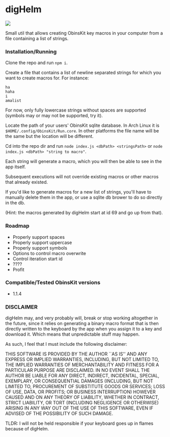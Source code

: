 # digHelm 

<img src="https://i.imgur.com/RmTYjcg.gif"></img>

Small util that allows creating ObinsKit key macros in your computer from a file containing a list of strings.

### Installation/Running

Clone the repo and run `npm i`.

Create a file that contains a list of newline separated strings for which you want to create macros for. For instance:

```
ha
haha
i
amalist
```

For now, only fully lowercase strings without spaces are supported (symbols may or may not be supported, try it).

Locate the path of your users' ObinsKit sqlite database. In Arch Linux it is `$HOME/.config/ObinsKit/Run.core`.
In other platforms the file name will be the same but the location will be different.

Cd into the repo dir and run `node index.js <dbPath> <stringsPath>` or `node index.js <dbPath> "string to macro"`. 

Each string will generate a macro, which you will then be able to see in the app itself.

Subsequent executions will not override existing macros or other macros that already existed.

If you'd like to generate macros for a new list of strings, you'll have to manually delete them in the app, or use a sqlite db brower to do so directly in the db.

(Hint: the macros generated by digHelm start at id 69 and go up from that).

### Roadmap 
  * Properly support spaces
  * Properly support uppercase
  * Properly support symbols
  * Options to control macro overwrite 
  * Control iteration start id
  * ????
  * Profit

### Compatible/Tested ObinsKit versions
  * 1.1.4

### DISCLAIMER
 
digHelm may, and very probably will, break or stop working altogether in the future, since it relies on generating a 
binary macro format that is then directly written to the keyboard by the app when you assign it to a key and download it.
Which means that unpredictable stuff may happen.

As such, I feel that I must include the following disclaimer:

THIS SOFTWARE IS PROVIDED BY THE AUTHOR ``AS IS'' AND ANY EXPRESS OR IMPLIED WARRANTIES, INCLUDING, BUT NOT LIMITED TO, THE IMPLIED WARRANTIES OF MERCHANTABILITY AND FITNESS FOR A PARTICULAR PURPOSE ARE DISCLAIMED. IN NO EVENT SHALL THE AUTHOR BE LIABLE FOR ANY DIRECT, INDIRECT, INCIDENTAL, SPECIAL, EXEMPLARY, OR CONSEQUENTIAL DAMAGES (INCLUDING, BUT NOT LIMITED TO, PROCUREMENT OF SUBSTITUTE GOODS OR SERVICES; LOSS OF USE, DATA, OR PROFITS; OR BUSINESS INTERRUPTION) HOWEVER CAUSED AND ON ANY THEORY OF LIABILITY, WHETHER IN CONTRACT, STRICT LIABILITY, OR TORT (INCLUDING NEGLIGENCE OR OTHERWISE) ARISING IN ANY WAY OUT OF THE USE OF THIS SOFTWARE, EVEN IF ADVISED OF THE POSSIBILITY OF SUCH DAMAGE.

TLDR: I will not be held responsible if your keyboard goes up in flames because of digHelm.
